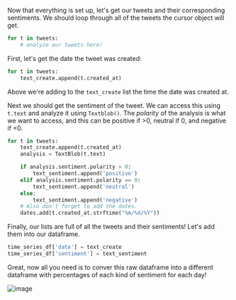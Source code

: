 <!--title={Getting the tweets for the time series dataframe}-->

Now that everything is set up, let's get our tweets and their corresponding sentiments. We should loop through all of the tweets the cursor object will get. 

```python
for t in tweets:
    # analyze our tweets here!
```

First, let's get the date the tweet was created: 

```python
for t in tweets: 
	text_create.append(t.created_at)
```

Above we're adding to the `text_create` list the time the date was created at. 

Next we should get the sentiment of the tweet. We can access this using `t.text` and analyze it using `Textblob()`.  The *polarity* of the analysis is what we want to access, and this can be positive if >0, neutral if 0, and negative if <0. 

```python
for t in tweets:
    text_create.append(t.created_at)
    analysis = TextBlob(t.text)

    if analysis.sentiment.polarity > 0:
        text_sentiment.append('positive')
    elif analysis.sentiment.polarity == 0:
        text_sentiment.append('neutral')
    else:
        text_sentiment.append('negative')
    # Also don't forget to add the dates.
    dates.add(t.created_at.strftime("%m/%d/%Y")) 
```

Finally, our lists are full of all the tweets and their sentiments! Let's add them into our dataframe. 

```python
time_series_df['date'] = text_create
time_series_df['sentiment'] = text_sentiment
```

Great, now all you need is to conver this raw dataframe into a different dataframe with percentages of each kind of sentiment for each day!

![image](https://images.pexels.com/photos/127905/pexels-photo-127905.jpeg?auto=compress&cs=tinysrgb&dpr=1&w=500)